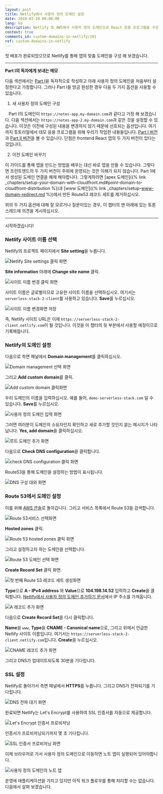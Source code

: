 ```yaml
---
layout: post
title: Netlify에서 사용자 정의 도메인 설정
date: 2018-03-28 00:00:00
lang: ko
description: Netlify 및 AWS에서 사용자 정의 도메인으로 React 응용 프로그램을 구성하려면 Route 53 DNS에서 Netlify를 가리켜 야합니다. 새 Netlify 프로젝트에 대해 새 레코드 세트를 작성하고 A 레코드 및 CNAME을 추가하십시오. 
context: true
comments_id: custom-domains-in-netlify/191
ref: custom-domains-in-netlify
---
```


첫 배포가 완료되었으므로 Netlify를 통해 앱의 맞춤 도메인을 구성 해 보겠습니다.

---

**Part I의 독자에게 보내는 메모**

다음 섹션에서는 [Part I](/#part-1)을 독자적으로 작성하고 아래 사용자 정의 도메인을 처음부터 설정한다고 가정합니다. 그러나 Part I을 방금 완성한 경우 다음 두 가지 옵션을 사용할 수 있습니다.

1. 새 사용자 정의 도메인 구성

   Part I의 도메인이 `https://notes-app.my-domain.com`과 같다고 가정 해 보겠습니다. 다음 섹션에서는 `https://notes-app-2.my-domain.com`과 같은 것을 설정할 수 있습니다. 이것은 이전에 구성된 내용을 변경하지 않기 때문에 선호되는 옵션입니다. 여기까지 튜토리얼에서 데모 응용 프로그램을 위해 우리가 작업한 내용들입니다. [Part I 버전](https://demo.serverless-stack.com)과 [Part II 버전](https://demo2.serverless-stack.com)을 볼 수 있습니다. 단점은 frontend React 앱의 두 가지 버전이 있다는 것입니다.

2. 이전 도메인 바꾸기

이 가이드를 통해 앱을 만드는 방법을 배우는 대신 바로 앱을 만들 수 있습니다. 그렇다면 프런트엔드의 두 가지 버전이 주위에 운영되는 것은 이해가 되지 않습니다. Part 1에서 생성된 도메인 연결을 해제 해야합니다. 그렇게하려면 [apex 도메인]({% link _chapters/setup-your-domain-with-cloudfront.md#point-domain-to-cloudfront-distribution %})과 [www 도메인]({% link _chapters/setup-www-domain-redirect.md %})에서 만든 Route53 레코드 세트를 제거하십시오.

위의 두 가지 옵션에 대해 잘 모르거나 질문이있는 경우, 이 챕터의 맨 아래에 있는 토론 스레드에 의견을 게시하십시오.

---

시작하겠습니다!

### Netlify 사이트 이름 선택

Netlify의 프로젝트 페이지에서 **Site setting**을 누릅니다.

![Netlify Site settings 클릭 화면](/assets/part2/netlify-hit-site-settings.png)

**Site information** 아래에 **Change site name** 클릭.

![사이트 이름 변경 클릭 화면](/assets/part2/hit-change-site-name.png)

사이트 이름은 글로벌이므로 고유한 사이트 이름을 선택하십시오. 여기서는 `serverless-stack-2-client`를 사용하고 있습니다. **Save**를 누르십시오.

![사이트 이름 변경화면 저장](/assets/part2/save-change-site-name.png)

즉, Netlify 사이트 URL은 이제 `https://serverless-stack-2-client.netlify.com`이 될 것입니다. 이것을 이 챕터의 뒷 부분에서 사용할 예정이므로 기록해둡니다.

### Netlify의 도메인 설정

다음으로 측면 패널에서 **Domain management**를 클릭하십시오.

![Domain management 선택 화면](/assets/part2/select-domain-management.png)

그리고 **Add custom domain**를 클릭.

![ Add custom domain 클릭화면](/assets/part2/click-add-custom-domain.png)

우리 도메인의 이름을 입력하십시오. 예를 들어, `demo-serverless-stack.com` 일 수 있습니다. **Save**를 누르십시오.

![사용자 정의 도메인 입력 화면](/assets/part2/enter-custom-domain.png)

그러면 여러분이 도메인의 소유자인지 확인하고 새로 추가할 것인지 묻는 메시지가 나타납니다. **Yes, add domain**을 클릭하십시오.

![루트 도메인 추가 화면](/assets/part2/add-root-domain.png)

다음으로 **Check DNS configuration**을 클릭합니다.

![check DNS configuration 클릭 화면](/assets/part2/hit-check-dns-configuration.png)

Route53을 통해 도메인을 설정하는 방법이 표시됩니다.

![DNS 구성 대와 화면](/assets/part2/dns-configuration-dialog.png)

### Route 53에서 도메인 설정

이를 위해 [AWS 콘솔](https://console.aws.amazon.com/)로 돌아갑니다. 그리고 서비스 목록에서 Route 53을 검색합니다.

![Route 53서비스 선택화면](/assets/part2/select-route-53-service.png)


**Hosted zones** 클릭.

![Route 53 hosted zones 클릭 화면](/assets/part2/select-route-53-hosted-zones.png)

그리고 설정하고자 하는 도메인을 선택합니다.

![Route 53 도메인 선택 화면](/assets/part2/select-route-53-domain.png)

**Create Record Set** 클릭 화면.

![첫 번째 Route 53 레코드 세트 생성화면](/assets/part2/create-first-route-53-record-set.png)

**Type**으로 **A - IPv4 address** 와 **Value**으로 **104.198.14.52** 입력하고 **Create**을 클릭합니다. [Netlify에서 사용자 정의 도메인 추가하기 문서](https://www.netlify.com/docs/custom-domains/)에서 IP 주소를 가져옵니다.

![A 레코드 추가 화면](/assets/part2/add-a-record.png)

다음으로 **Create Record Set**을 다시 클릭합니다.

**Name**을 `www`, **Type**을 **CNAME - Canonical name**으로, 그리고 위에서 언급한 Netlify 사이트 이름입니다. 여기서는 `https://serverless-stack-2-client.netlify.com`입니다. **Create**을 누르십시오.

![CNAME 레코드 추가 화면](/assets/part2/add-cname-record.png)

그리고 DNS가 업데이트되도록 30분을 기다립니다.

### SSL 설정

Netlify로 돌아가서 측면 패널에서 **HTTPS**를 누릅니다. 그리고 DNS가 전파되기를 기다립니다.

![DNS 전파 대기 화면](/assets/part2/waiting-on-dns-propagation.png)

완료되면 Netlify는 Let's Encrypt를 사용하여 SSL 인증서를 자동으로 제공합니다.

![Let's Encrypt 인증서 프로비저닝](/assets/part2/provisioning-lets-encrypt-certificate.png)

인증서가 프로비저닝되기까지 몇 초 기다립니다.

![SSL 인증서 프로비저닝 화면](/assets/part2/ssl-certificate-provisioned.png)

이제 브라우저로 가서 사용자 정의 도메인으로 이동하면 노트 앱이 실행되어 있어야합니다.

![사용자 정의 도메인의 노트 앱](/assets/part2/notes-app-on-custom-domain.png)

운영에 애플리케이션을 가지고 있지만 아직 워크 플로우를 통해 처리할 수는 없습니다. 다음에서 살펴 보겠습니다.
